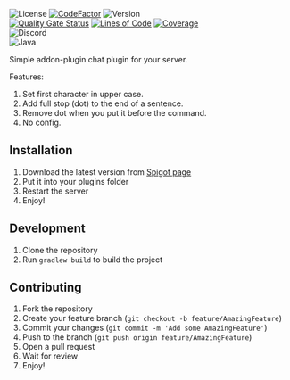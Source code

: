 ![License](https://img.shields.io/badge/License-MIT-blue) [![CodeFactor](https://www.codefactor.io/repository/github/devcloudmc/simplechatliteracy/badge)](https://www.codefactor.io/repository/github/devcloudmc/simplechatliteracy)
![Version](https://img.shields.io/badge/version-1.0.0--SNAPSHOT-g)  
[![Quality Gate Status](https://sonarcloud.io/api/project_badges/measure?project=DevCloudMc_SimpleChatLiteracy&metric=alert_status)](https://sonarcloud.io/dashboard?id=com.djrapitops%3APlan)
[![Lines of Code](https://sonarcloud.io/api/project_badges/measure?project=DevCloudMc_SimpleChatLiteracy&metric=ncloc)](https://sonarcloud.io/summary/new_code?id=DevCloudMc_SimpleChatLiteracy)
[![Coverage](https://sonarcloud.io/api/project_badges/measure?project=DevCloudMc_SimpleChatLiteracy&metric=coverage)](https://sonarcloud.io/summary/new_code?id=DevCloudMc_SimpleChatLiteracy)  
![Discord](https://img.shields.io/discord/656092798138843146?logo=discord&logoColor=white&label=Chat%20support&color=blue)  
![Java](https://img.shields.io/badge/Java_version-17-1?logo=openjdk&logoColor=white&label=Java%20version&color=blue)


Simple addon-plugin chat plugin for your server.

Features:
1) Set first character in upper case.
2) Add full stop (dot) to the end of a sentence.
3) Remove dot when you put it before the command.
4) No config.

## Installation
1) Download the latest version from [Spigot page](https://www.spigotmc.org/resources/64815/)
2) Put it into your plugins folder
3) Restart the server
4) Enjoy!

## Development
1) Clone the repository
2) Run `gradlew build` to build the project

## Contributing
1) Fork the repository
2) Create your feature branch (`git checkout -b feature/AmazingFeature`)
3) Commit your changes (`git commit -m 'Add some AmazingFeature'`)
4) Push to the branch (`git push origin feature/AmazingFeature`)
5) Open a pull request
6) Wait for review
7) Enjoy!
